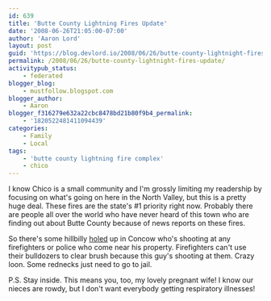 ```yaml
---
id: 639
title: 'Butte County Lightning Fires Update'
date: '2008-06-26T21:05:00-07:00'
author: 'Aaron Lord'
layout: post
guid: 'https://blog.devlord.io/2008/06/26/butte-county-lightnight-fires-update/'
permalink: /2008/06/26/butte-county-lightnight-fires-update/
activitypub_status:
    - federated
blogger_blog:
    - mustfollow.blogspot.com
blogger_author:
    - Aaron
blogger_f316279e632a22cbc8478bd21b80f9b4_permalink:
    - '1820522481411094439'
categories:
    - Family
    - Local
tags:
    - 'butte county lightning fire complex'
    - chico
---
```


I know Chico is a small community and I'm grossly limiting my readership by focusing on what's going on here in the North Valley, but this is a pretty huge deal. These fires are the state's #1 priority right now. Probably there are people all over the world who have never heard of this town who are finding out about Butte County because of news reports on these fires.

So there's some hillbilly <a href="http://newstalk1290.wordpress.com/2008/06/26/lightning-strikes-cause-several-fires/">holed</a> up in Concow who's shooting at any firefighters or police who come near his property. Firefighters can't use their bulldozers to clear brush because this guy's shooting at them. Crazy loon. Some rednecks just need to go to jail.

P.S. Stay inside. This means you, too, my lovely pregnant wife! I know our nieces are rowdy, but I don't want everybody getting respiratory illnesses!